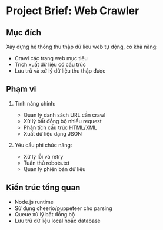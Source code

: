 # Project Brief: Web Crawler

## Mục đích
Xây dựng hệ thống thu thập dữ liệu web tự động, có khả năng:
- Crawl các trang web mục tiêu
- Trích xuất dữ liệu có cấu trúc
- Lưu trữ và xử lý dữ liệu thu thập được

## Phạm vi
1. Tính năng chính:
   - Quản lý danh sách URL cần crawl
   - Xử lý bất đồng bộ nhiều request
   - Phân tích cấu trúc HTML/XML
   - Xuất dữ liệu dạng JSON

2. Yêu cầu phi chức năng:
   - Xử lý lỗi và retry
   - Tuân thủ robots.txt
   - Quản lý phiên bản dữ liệu

## Kiến trúc tổng quan
- Node.js runtime
- Sử dụng cheerio/puppeteer cho parsing
- Queue xử lý bất đồng bộ
- Lưu trữ dữ liệu local hoặc database

